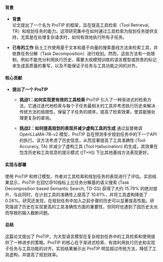 #### 背景
- **背景**       
   论文提出了一个名为 ProTIP 的框架，旨在提高工具检索（Tool Retrieval, TR）和规划任务的能力。这项研究集中在如何通过工具检索为规划任务提供支持，尤其是在处理复杂请求时，如何有效地执行所有子任务。

- **已有的工作**
   砾土工作使用基于文本和基于向量的搜索基线方法来检索工具，并依靠任务分解（Task Decomposition）进行规划。然而，这些方法有一些限制，例如不能充分利用执行历史、需要大规模预训练的语言模型或昂贵的标记来生成高质量的重写，以及不能保证子任务与工具功能之间的对齐。

#### 核心贡献
- **提出了一个 ProTIP**
    - **挑战1：如何实现更有效的工具检索**
        ProTIP 引入了一种渐进式的检索方法，它通过迭代地检索与每个子任务最相关的工具并考虑执行历史来解决传统方法的局限性，保留了子任务的顺序，提高了检索效果，使其能够处理更复杂的查询。
   
    - **挑战2：如何提高规划的表现并减少虚构工具的生成**
        通过监督微调 OpenLLaMA-7B-v2 模型，ProTIP 旨在预测多步规划任务中的下一个API的执行。该方法考虑了历史信息，从而显著提高了工具准确性 (Tool Accuracy, TA) 并减少了虚构工具 (Tool Hallucination) 的生成，其效果在包含历史和工具信息的提示模式 ([T+H]) 下比其他基线方法表现更好。

#### 实现与部署
使用 ProTIP 和修订模型，作者对工具检索和规划任务的表现进行了评估。实验结果显示，ProTIP 在回忆@10指标上比任务分解基的语义搜索 (Task Decomposition based Semantic Search, TD-SS) 获得了大约 15.79% 的绝对提升，与此同时，在计划工具的准确性上提高了 10.61%，并将工具虚构降低了 0.26%。研究还发现，在规划任务中加入之前步骤的历史可以显著提高性能。研究强调了历史在实现更高的工具准确性方面的重要性，但同时也遇到了因历史太长而导致的输入截断问题。

#### 总结
这篇论文提出了 ProTIP，为大型语言模型在复杂规划任务中的工具检索和使用提供了一种进步的策略。ProTIP 的核心在于渐进式检索、有效利用执行历史和实现子任务与工具功能的对齐。实验结果展示出 ProTIP 明显超过传统方法，降低了工具虚构，并提高了规划效率。
